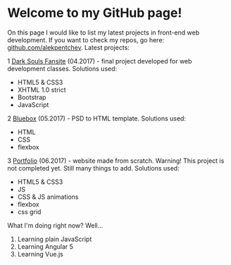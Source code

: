# Welcome to my GitHub page!

On this page I would like to list my latest projects in front-end web development. If you want to check my repos, go here: [github.com/alekpentchev](https://github.com/alekpentchev).
Latest projects:

1 [Dark Souls Fansite](http://alekpentchev.github.io/dark-souls-fansite/mainPage.html) (04.2017) - final project developed for web development classes. Solutions used:
- HTML5 & CSS3
- XHTML 1.0 strict
- Bootstrap
- JavaScript

2 [Bluebox](http://alekpentchev.github.io/bluebox-psd/index.html) (05.2017) -  PSD to HTML template.
Solutions used:
- HTML
- CSS
- flexbox

3 [Portfolio](http://alekpentchev.github.io/portfolio/portfolio) (06.2017) - website made from scratch.
Warning! This project is not completed yet. Still many things to add.
Solutions used:
- HTML5 & CSS3
- JS
- CSS & JS animations
- flexbox
- css grid

What I'm doing right now? Well...
1. Learning plain JavaScript 
2. Learning Angular 5
3. Learning Vue.js
